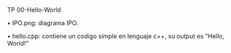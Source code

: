 TP 00-Hello-World

• IPO.png: diagrama IPO.

• hello.cpp: contiene un codigo simple en lenguaje c++, su output es "Hello, World!"

